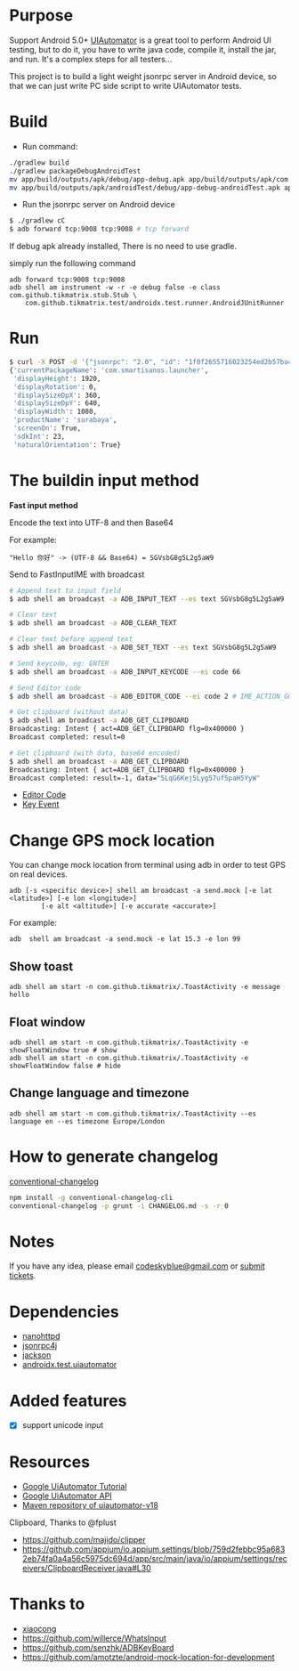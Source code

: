 # Purpose
Support Android 5.0+
[UIAutomator](http://developer.android.com/tools/testing/testing_ui.html) is a
great tool to perform Android UI testing, but to do it, you have to write java
code, compile it, install the jar, and run. It's a complex steps for all
testers...

This project is to build a light weight jsonrpc server in Android device, so
that we can just write PC side script to write UIAutomator tests.

# Build

- Run command:

```bash
./gradlew build
./gradlew packageDebugAndroidTest
mv app/build/outputs/apk/debug/app-debug.apk app/build/outputs/apk/com.github.tikmatrix.apk
mv app/build/outputs/apk/androidTest/debug/app-debug-androidTest.apk app/build/outputs/apk/com.github.tikmatrix.test.apk
```


- Run the jsonrpc server on Android device

```bash
$ ./gradlew cC
$ adb forward tcp:9008 tcp:9008 # tcp forward
```

If debug apk already installed, There is no need to use gradle.

simply run the following command

```
adb forward tcp:9008 tcp:9008
adb shell am instrument -w -r -e debug false -e class com.github.tikmatrix.stub.Stub \
    com.github.tikmatrix.test/androidx.test.runner.AndroidJUnitRunner
```

# Run
```bash
$ curl -X POST -d '{"jsonrpc": "2.0", "id": "1f0f2655716023254ed2b57ba4198815", "method": "deviceInfo", "params": {}}' 'http://127.0.0.1:9008/jsonrpc/0'
{'currentPackageName': 'com.smartisanos.launcher',
 'displayHeight': 1920,
 'displayRotation': 0,
 'displaySizeDpX': 360,
 'displaySizeDpY': 640,
 'displayWidth': 1080,
 'productName': 'surabaya',
 'screenOn': True,
 'sdkInt': 23,
 'naturalOrientation': True}
```


# The buildin input method
**Fast input method**

Encode the text into UTF-8 and then Base64

For example:

    "Hello 你好" -> (UTF-8 && Base64) = SGVsbG8g5L2g5aW9

Send to FastInputIME with broadcast

```bash
# Append text to input field
$ adb shell am broadcast -a ADB_INPUT_TEXT --es text SGVsbG8g5L2g5aW9

# Clear text
$ adb shell am broadcast -a ADB_CLEAR_TEXT

# Clear text before append text
$ adb shell am broadcast -a ADB_SET_TEXT --es text SGVsbG8g5L2g5aW9

# Send keycode, eg: ENTER
$ adb shell am broadcast -a ADB_INPUT_KEYCODE --ei code 66

# Send Editor code
$ adb shell am broadcast -a ADB_EDITOR_CODE --ei code 2 # IME_ACTION_GO

# Get clipboard (without data)
$ adb shell am broadcast -a ADB_GET_CLIPBOARD
Broadcasting: Intent { act=ADB_GET_CLIPBOARD flg=0x400000 }
Broadcast completed: result=0

# Get clipboard (with data, base64 encoded)
$ adb shell am broadcast -a ADB_GET_CLIPBOARD
Broadcasting: Intent { act=ADB_GET_CLIPBOARD flg=0x400000 }
Broadcast completed: result=-1, data="5LqG6Kej5Lyg57uf5paH5YyW"
```

- [Editor Code](https://developer.android.com/reference/android/view/inputmethod/EditorInfo)
- [Key Event](https://developer.android.com/reference/android/view/KeyEvent)

# Change GPS mock location
You can change mock location from terminal using adb in order to test GPS on real devices.

```
adb [-s <specific device>] shell am broadcast -a send.mock [-e lat <latitude>] [-e lon <longitude>]
        [-e alt <altitude>] [-e accurate <accurate>]
```

For example:

```
adb  shell am broadcast -a send.mock -e lat 15.3 -e lon 99
```

## Show toast

```
adb shell am start -n com.github.tikmatrix/.ToastActivity -e message hello
```

## Float window

```
adb shell am start -n com.github.tikmatrix/.ToastActivity -e showFloatWindow true # show
adb shell am start -n com.github.tikmatrix/.ToastActivity -e showFloatWindow false # hide
```

## Change language and timezone

```
adb shell am start -n com.github.tikmatrix/.ToastActivity --es language en --es timezone Europe/London
```

# How to generate changelog
[conventional-changelog](https://github.com/conventional-changelog/conventional-changelog/tree/master/packages/conventional-changelog-cli)

```bash
npm install -g conventional-changelog-cli
conventional-changelog -p grunt -i CHANGELOG.md -s -r 0
```

# Notes

If you have any idea, please email codeskyblue@gmail.com or [submit tickets](https://github.com/openatx/android-uiautomator-server/issues/new).

# Dependencies

- [nanohttpd](https://github.com/NanoHttpd/nanohttpd)
- [jsonrpc4j](https://github.com/briandilley/jsonrpc4j)
- [jackson](https://github.com/FasterXML/jackson)
- [androidx.test.uiautomator](https://mvnrepository.com/artifact/androidx.test.uiautomator/uiautomator-v18)

# Added features

- [x] support unicode input

# Resources
- [Google UiAutomator Tutorial](https://developer.android.com/training/testing/ui-testing/uiautomator-testing?hl=zh-cn)
- [Google UiAutomator API](https://developer.android.com/reference/android/support/test/uiautomator/package-summary?hl=zh-cn)
- [Maven repository of uiautomator-v18](https://mvnrepository.com/artifact/androidx.test.uiautomator/uiautomator-v18)

Clipboard, Thanks to @fplust

- https://github.com/majido/clipper
- https://github.com/appium/io.appium.settings/blob/759d2febbc95a6832eb74fa0a4a56c5975dc694d/app/src/main/java/io/appium/settings/receivers/ClipboardReceiver.java#L30

# Thanks to
- [xiaocong](https://github.com/xiaocong)
- https://github.com/willerce/WhatsInput
- https://github.com/senzhk/ADBKeyBoard
- https://github.com/amotzte/android-mock-location-for-development
